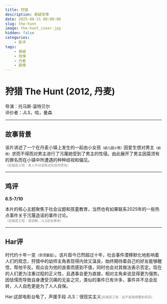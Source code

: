 ```yaml
---
title: 狩猎
description: 悬疑惊悚
date: 2025-08-31 00:00:00
slug: the-hunt
image: the-hunt_cover.jpg
hidden: false
categories:
    - 影评
tags:
    - 悬疑
    - 惊悚
    - 丹麦
    - 剧情
---
```


# **狩猎 The Hunt (2012, 丹麦)**
导演：托马斯·温特贝尔  
评价者：JLS，哈，曼森  

***

## **故事背景**  

该片讲述了一个在丹麦小镇上发生的一起由小女孩<span style="font-size:0.75em !important; color:black !important;">（幼儿园小孩）</span>因爱生恨对男主<span style="font-size:0.75em !important; color:black !important;">（幼师）</span>求而不得而对男主进行了污蔑她受到了男主的性侵。由此展开了男主因莫须有的罪名而在小镇中所遭遇的种种歧视和偏见。  
<span style="font-size:0.75em !important; color:gray !important;">（后端苦工哈：本人不对该陈述负任何责任）</span>  
***
## **鸡评**
**6.5-7/10**  

本片的核心主题聚焦于社会议题和孩童教育，当然也有如果联系2025年的一些热点事件关于污蔑造谣的事件讨论。  
<span style="font-size:0.75em !important; color:gray !important;">（后端苦工哈：请谅解，JLS还在啄米）</span>   

***  

## **Har评**

时代约十年一变<span style="font-size:0.8em">（奈须蘑菇）</span>。该片距今已然超过十年，社会事件潜移默化地影响着人们的观念，狩猎中的幼师主角表现得内敛又温良，始终期待着自己的好友能够醒悟，帮他平反。观众会为他的良善而感到不值，同时也会对其做法表示否定。现在的人们更为注重过程的正义性，且遇事会更为直接，相对主角来说显得更为强势。因怯懦而导致自身遭受沉痛的无妄之灾，类似的事件已有许多，事件并不总会反转，人人自危更是为了人人自保。

Har:这部电影台龟了，声援手段
JLS：很现实主义<span style="font-size:0.75em !important; color:gray !important;">(后端苦工哈：这不是我想要的现实)</span>